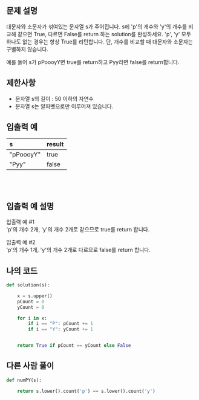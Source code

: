 ## 문제 설명

대문자와 소문자가 섞여있는 문자열 s가 주어집니다. s에 'p'의 개수와 'y'의 개수를 비교해 같으면 True, 다르면 False를 return 하는 solution를 완성하세요. 'p', 'y' 모두 하나도 없는 경우는 항상 True를 리턴합니다. 단, 개수를 비교할 때 대문자와 소문자는 구별하지 않습니다.

예를 들어 s가 pPoooyY면 true를 return하고 Pyy라면 false를 return합니다.

## 제한사항

* 문자열 s의 길이 : 50 이하의 자연수
* 문자열 s는 알파벳으로만 이루어져 있습니다.
## 입출력 예

|s|result|
|:------|:---|
|"pPoooyY"|true|
|"Pyy"|false|

<br/>
<br/>

## 입출력 예 설명

입출력 예 #1<br/>
'p'의 개수 2개, 'y'의 개수 2개로 같으므로 true를 return 합니다.

입출력 예 #2<br/>
'p'의 개수 1개, 'y'의 개수 2개로 다르므로 false를 return 합니다.

## 나의 코드

```py
def solution(s):

    x = s.upper()    
    pCount = 0
    yCount = 0

    for i in x:
        if i == "P": pCount += 1
        if i == "Y": yCount += 1


    return True if pCount == yCount else False
```

## 다른 사람 풀이

```py
def numPY(s):

    return s.lower().count('p') == s.lower().count('y')
    
```
